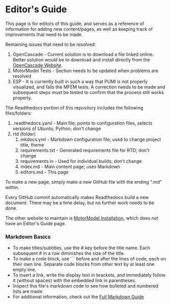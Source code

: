 # Editor's Guide

This page is for editors of this guide, and serves as a reference of information for adding new content/pages, as well as keeping track of improvements that need to be made.

Remaining issues that need to be resolved:
1. OpenCascade - Current solution is to download a file linked online. Better solution would be to download and install directly from the [OpenCascade Website](https://dev.opencascade.org/release).
2. MotorModel Tests - Section needs to be updated when problems are resolved
3. ESP - It is currently built in such a way that PUMI is not properly visualized, and fails the MFEM tests. A correction needs to be made and subsequent steps must be tested to confirm that the process still works properly.

The Readthedocs portion of this repository includes the following files/folders:
1. .readthedocs.yaml - Main file; points to configuration files, selects versions of Ubuntu, Python; don't change
2. rtd (folder)
     1. mkdocs.yml - Markdown configuration file; used to change project title, theme
     2. requirements.txt - Generated requirements file for RTD; don't change
     3. requirements.in - Used for individual builds; don't change
     4. index.md - Main content page; uses Markdown
     5. editors.md - This page
  
To make a new page, simply make a new GitHub file with the ending ".md" within.

Every GitHub commit automatically makes Readthedocs build a new document. There may be a time delay, but no further work needs to be done.

The other website to maintain is [MotorModel Installation](https://motormodel.readthedocs.io/en/latest/), which does not have an Editor's Guide page.

### Markdown Basics

- To make titles/subtitles, use the # key before the title name. Each subsequent # in a row diminishes the size of the title.
- To make a code block, use ``` before and after the lines of code, each on their own line. Separate code blocks from other text by at least one empty line.
- To insert a link, write the display text in brackets, and immediately follow it (without spaces) with the embedded link in parentheses.
- Inspect this file's markdown code to see how bulleted and numbered lists are made.
- For additional information, check out the [Full Markdown Guide](https://www.markdownguide.org/extended-syntax/)
